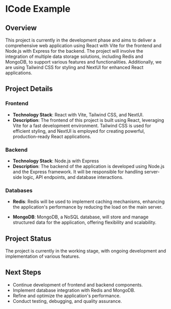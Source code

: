 # ICode Example

## Overview

This project is currently in the development phase and aims to deliver a comprehensive web application using React with Vite for the frontend and Node.js with Express for the backend. The project will involve the integration of multiple data storage solutions, including Redis and MongoDB, to support various features and functionalities. Additionally, we are using Tailwind CSS for styling and NextUI for enhanced React applications.

## Project Details

### Frontend

- **Technology Stack**: React with Vite, Tailwind CSS, and NextUI.
- **Description**: The frontend of this project is built using React, leveraging Vite for a fast development environment. Tailwind CSS is used for efficient styling, and NextUI is employed for creating powerful, production-ready React applications.

### Backend

- **Technology Stack**: Node.js with Express
- **Description**: The backend of the application is developed using Node.js and the Express framework. It will be responsible for handling server-side logic, API endpoints, and database interactions.

### Databases

- **Redis**: Redis will be used to implement caching mechanisms, enhancing the application's performance by reducing the load on the main server.

- **MongoDB**: MongoDB, a NoSQL database, will store and manage structured data for the application, offering flexibility and scalability.

## Project Status

The project is currently in the working stage, with ongoing development and implementation of various features. 

## Next Steps

- Continue development of frontend and backend components.
- Implement database integration with Redis and MongoDB.
- Refine and optimize the application's performance.
- Conduct testing, debugging, and quality assurance.